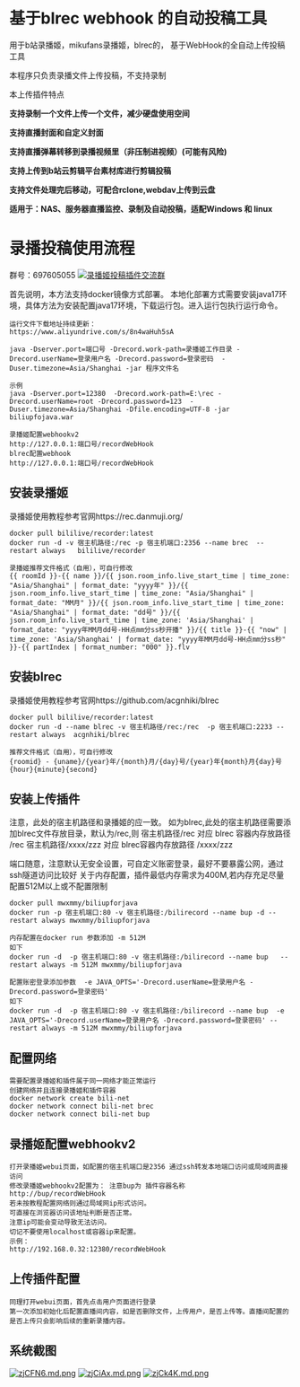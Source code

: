 # 基于blrec webhook 的自动投稿工具

用于b站录播姬，mikufans录播姬，blrec的，
基于WebHook的全自动上传投稿工具

本程序只负责录播文件上传投稿，不支持录制

本上传插件特点

**支持录制一个文件上传一个文件，减少硬盘使用空间**

**支持直播封面和自定义封面**

**支持直播弹幕转移到录播视频里（非压制进视频）(可能有风险)**

**支持上传到b站云剪辑平台素材库进行剪辑投稿**

**支持文件处理完后移动，可配合rclone,webdav上传到云盘**

**适用于：NAS、服务器直播监控、录制及自动投稿，适配Windows 和 linux**

# 录播投稿使用流程

群号：697605055 <a target="_blank" href="https://qm.qq.com/cgi-bin/qm/qr?k=kBA4u6rVFe_n2XjyYGx94CgTh3-KWM5T&jump_from=webapi&authKey=nhTa8F4D31bovL/ZwEfX5Qt148AyzJKCD4cC0+6ew/Y8bJfcf6aJKxtqXPUjQpwx"><img border="0" src="//pub.idqqimg.com/wpa/images/group.png" alt="录播姬投稿插件交流群" title="录播姬投稿插件交流群"></a>

首先说明，本方法支持docker镜像方式部署。
本地化部署方式需要安装java17环境，具体方法为安装配置java17环境，下载运行包。进入运行包执行运行命令。

```
运行文件下载地址持续更新：
https://www.aliyundrive.com/s/8n4waHuh5sA

java -Dserver.port=端口号 -Drecord.work-path=录播姬工作目录 -Drecord.userName=登录用户名 -Drecord.password=登录密码  -Duser.timezone=Asia/Shanghai -jar 程序文件名

示例
java -Dserver.port=12380  -Drecord.work-path=E:\rec -Drecord.userName=root -Drecord.password=123  -Duser.timezone=Asia/Shanghai -Dfile.encoding=UTF-8 -jar biliupfojava.war

录播姬配置webhookv2
http://127.0.0.1:端口号/recordWebHook
blrec配置webhook
http://127.0.0.1:端口号/recordWebHook

```

## 安装录播姬

录播姬使用教程参考官网https://rec.danmuji.org/

```
docker pull bililive/recorder:latest
docker run -d -v 宿主机路径:/rec -p 宿主机端口:2356 --name brec  --restart always   bililive/recorder

录播姬推荐文件格式（自用），可自行修改
{{ roomId }}-{{ name }}/{{ json.room_info.live_start_time | time_zone: "Asia/Shanghai" | format_date: "yyyy年" }}/{{ json.room_info.live_start_time | time_zone: "Asia/Shanghai" | format_date: "MM月" }}/{{ json.room_info.live_start_time | time_zone: "Asia/Shanghai" | format_date: "dd号" }}/{{ json.room_info.live_start_time | time_zone: 'Asia/Shanghai' | format_date: "yyyy年MM月dd号-HH点mm分ss秒开播" }}/{{ title }}-{{ "now" | time_zone: 'Asia/Shanghai' | format_date: "yyyy年MM月dd号-HH点mm分ss秒" }}-{{ partIndex | format_number: "000" }}.flv
```

## 安装blrec

录播姬使用教程参考官网https://github.com/acgnhiki/blrec

```
docker pull bililive/recorder:latest
docker run -d --name blrec -v 宿主机路径/rec:/rec  -p 宿主机端口:2233 --restart always  acgnhiki/blrec

推荐文件格式（自用），可自行修改
{roomid} - {uname}/{year}年/{month}月/{day}号/{year}年{month}月{day}号{hour}{minute}{second}
```

## 安装上传插件

注意，此处的宿主机路径和录播姬的应一致。
如为blrec,此处的宿主机路径需要添加blrec文件存放目录，默认为/rec,则 宿主机路径/rec 对应 blrec 容器内存放路径 /rec
宿主机路径/xxxx/zzz 对应 blrec容器内存放路径 /xxxx/zzz

端口随意，注意默认无安全设置，可自定义账密登录，最好不要暴露公网，通过ssh隧道访问比较好
关于内存配置，插件最低内存需求为400M,若内存充足尽量配置512M以上或不配置限制

```
docker pull mwxmmy/biliupforjava
docker run -p 宿主机端口:80 -v 宿主机路径:/bilirecord --name bup -d --restart always mwxmmy/biliupforjava

内存配置在docker run 参数添加 -m 512M
如下
docker run -d  -p 宿主机端口:80 -v 宿主机路径:/bilirecord --name bup   --restart always -m 512M mwxmmy/biliupforjava

配置账密登录添加参数  -e JAVA_OPTS='-Drecord.userName=登录用户名 -Drecord.password=登录密码' 
如下
docker run -d  -p 宿主机端口:80 -v 宿主机路径:/bilirecord --name bup  -e JAVA_OPTS='-Drecord.userName=登录用户名 -Drecord.password=登录密码' --restart always -m 512M mwxmmy/biliupforjava
```

## 配置网络

```
需要配置录播姬和插件属于同一网络才能正常运行
创建网络并且连接录播姬和插件容器
docker network create bili-net
docker network connect bili-net brec
docker network connect bili-net bup
```

## 录播姬配置webhookv2

```
打开录播姬webui页面，如配置的宿主机端口是2356 通过ssh转发本地端口访问或局域网直接访问
修改录播姬webhookv2配置为： 注意bup为 插件容器名称
http://bup/recordWebHook
若未按教程配置网络则通过局域网ip形式访问。
可直接在浏览器访问该地址判断是否正常。
注意ip可能会变动导致无法访问。
切记不要使用localhost或容器ip来配置。
示例：
http://192.168.0.32:12380/recordWebHook
```

## 上传插件配置

```
同理打开webui页面，首先点击用户页面进行登录
第一次添加初始化后配置直播间内容，如是否删除文件，上传用户，是否上传等。直播间配置的是否上传只会影响后续的重新录播内容。
```

## 系统截图

[![zjCFN6.md.png](https://s1.ax1x.com/2022/12/23/zjCFN6.md.png)](https://imgse.com/i/zjCFN6)
[![zjCiAx.md.png](https://s1.ax1x.com/2022/12/23/zjCiAx.md.png)](https://imgse.com/i/zjCiAx)
[![zjCk4K.md.png](https://s1.ax1x.com/2022/12/23/zjCk4K.md.png)](https://imgse.com/i/zjCk4K)
